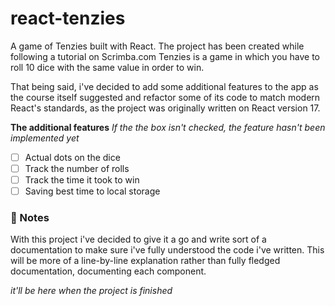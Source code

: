 # react-tenzies
A game of Tenzies built with React. The project has been created while following a tutorial on Scrimba.com
Tenzies is a game in which you have to roll 10 dice with the same value in order to win.

That being said, i've decided to add some additional features to the app as the course itself suggested and refactor some of its code to match modern React's standards, as the project was originally written on React version 17.

**The additional features**
*If the the box isn't checked, the feature hasn't been implemented yet*

- [ ] Actual dots on the dice
- [ ] Track the number of rolls
- [ ] Track the time it took to win
- [ ] Saving best time to local storage

### 📝 Notes
With this project i've decided to give it a go and write sort of a documentation to make sure i've fully understood the code i've written. This will be more of a line-by-line explanation rather than fully fledged documentation, documenting each component.

*it'll be here when the project is finished*
